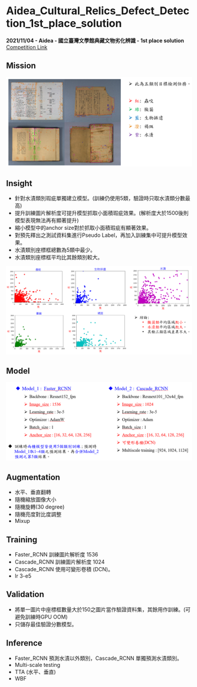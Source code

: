 # Aidea_Cultural_Relics_Defect_Detection_1st_place_solution
**2021/11/04 - Aidea - 國立臺灣文學館典藏文物劣化辨識 - 1st place solution**  
[Competition Link](https://aidea-web.tw/topic/fbbb5b7e-4dc8-4827-974f-51a1ee725012)  

## Mission
![image](https://github.com/RichardLiu083/Aidea_Cultural_Relics_Defect_Detection_1st-place/blob/main/img/Mission.png)

## Insight
- 針對水漬類別瑕疵單獨建立模型。(訓練仍使用5類，驗證時只取水漬類分數最高)
- 提升訓練圖片解析度可提升模型抓取小面積瑕疵效果。(解析度大於1500後則模型表現無法再有顯著提升)
- 縮小模型中的anchor size對於抓取小面積瑕疵有顯著效果。
- 對預先釋出之測試資料集進行Pseudo Label，再加入訓練集中可提升模型效果。
- 水漬類別座標框總數為5類中最少。
- 水漬類別座標框平均比其餘類別較大。
<img src="https://github.com/RichardLiu083/Aidea_Cultural_Relics_Defect_Detection_1st-place/blob/main/img/Bbox_size.png" width="700">

## Model
<img src="https://github.com/RichardLiu083/Aidea_Cultural_Relics_Defect_Detection_1st-place/blob/main/img/Model.png" width="700">

## Augmentation
- 水平、垂直翻轉
- 隨機縮放圖像大小
- 隨機旋轉(30 degree)
- 隨機亮度對比度調整
- Mixup

## Training
- Faster_RCNN 訓練圖片解析度 1536
- Cascade_RCNN 訓練圖片解析度 1024
- Cascade_RCNN 使用可變形卷積 (DCN)。
- lr 3-e5

## Validation
- 將單一圖片中座標框數量大於150之圖片當作驗證資料集，其餘用作訓練。(可避免訓練時GPU OOM)
- 只儲存最佳驗證分數模型。

## Inference
- Faster_RCNN 預測水漬以外類別，Cascade_RCNN 單獨預測水漬類別。
- Multi-scale testing
- TTA (水平、垂直)
- WBF
